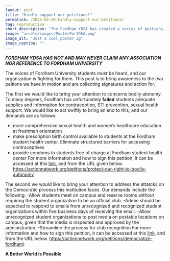 ```yaml
---
layout: post
title: "Kindly support our petitions!"
permalink: /2025-02-20-kindly-support-our-petitions/
tag: reproductive
short_description: "The Fordham YDSA has created a series of peitions, and we need YOUR help!"
image: "assets/images/PosterForYDSA.png"
image_alt: "Just a cool poster ig"
image_caption: ""
---
```


***FORDHAM YDSA HAS NOT AND MAY NEVER CLAIM ANY ASSOCIATION NOR REFERENCE TO FORDHAM UNIVERSITY***

The voices of Fordham University students *must* be heard, and our organization is fighting for them. This post is to bring awareness to the two peitions we have in motion and are collecting signatures and action for.

The first we would like to bring your attention to concerns bodily atonomy. To many degrees, Fordham has unfortunately **failed** students adequate supplies and information for contraception, STI prevention, sexual health support. We would like to act swiftly to bring an end to this, and our demands are as follows:
- more comprehensive sexual health and women’s healthcare education at freshman orientation
- make prescription birth control available to students at the Fordham student health center. Eliminate structured barriers for accessing contraceptives
- provide condoms to students free of charge at Fordham student health center
For more information and how to sign this petition, it can be accessed at this [link](https://actionnetwork.org/petitions/protect-our-right-to-bodily-autonomy), and from the URL given below.
https://actionnetwork.org/petitions/protect-our-right-to-bodily-autonomy


The second we would like to bring your attention to address the attatcks on the Democratic process this institution faces. Our demands include the following:
-Allow students meet on campus and reserve rooms without requiring the student organization to be an official club.
-Admin should be expected to respond to emails from unrecognized and recognized student organizations within five business days of receiving the email.
-Allow unrecognized student organizations to post media on postable locations on campus, given that the media is inspected and approved by the administration.
-Streamline the process for club recognition
For more information and how to sign this peittion, it can be accessed at this [link](https://actionnetwork.org/petitions/democratize-fordham), and from the URL below.
https://actionnetwork.org/petitions/democratize-fordham)


**A Better World is Possible**
